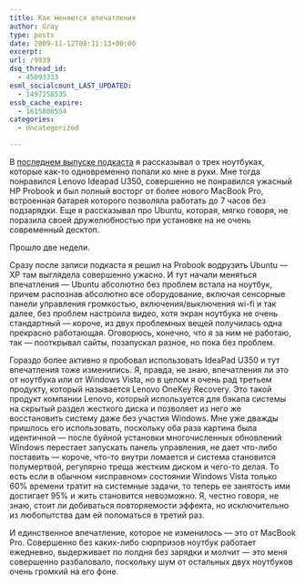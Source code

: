 ```yaml
---
title: Как меняются впечатления
author: Gray
type: posts
date: 2009-11-12T08:11:13+00:00
excerpt:
url: /9939
dsq_thread_id:
  - 45093333
esml_socialcount_LAST_UPDATED:
  - 1497158535
essb_cache_expire:
  - 1615806554
categories:
  - Uncategorized

---
```








В [последнем выпуске подкаста][1] я рассказывал о трех ноутбуках, которые как-то одновременно попали ко мне в руки. Мне тогда понравился Lenovo Ideapad U350, совершенно не понравился ужасный HP Probook и был полный восторг от более нового MacBook Pro, встроенная батарея которого позволяла работать до 7 часов без подзарядки. Еще я рассказывал про Ubuntu, которая, мягко говоря, не поразила своей дружелюбностью при установке на не очень современный десктоп.

Прошло две недели.

Сразу после записи подкаста я решил на Probook водрузить Ubuntu &#8212; XP там выглядела совершенно ужасно. И тут начали меняться впечатления &#8212; Ubuntu абсолютно без проблем встала на ноутбук, причем распознав абсолютно все оборудование, включая сенсорные панели управления громкостью, включения/выключения wi-fi и так далее, без проблем настроила видео, хотя экран ноутбука не очень стандартный &#8212; короче, из двух проблемных вещей получилась одна прекрасно работающая. Оговорюсь, конечно, что я за ним не работаю, так &#8212; пооткрывал сайты, позапускал разное, но пока без проблем.

Гораздо более активно я пробовал использовать IdeaPad U350 и тут впечатления тоже изменились. Я, правда, не знаю, впечатления ли это от ноутбука или от Windows Vista, но в целом я очень рад третьем продукту, который называется Lenovo OneKey Recovery. Это такой продукт компании Lenovo, который используется для бэкапа системы на скрытый раздел жесткого диска и позволяет из него же восстановить систему даже без участия Windows. Мне уже дважды пришлось его использовать, поскольку оба раза картина была идентичной &#8212; после буйной установки многочисленных обновлений Windows перестает запускать панель управления, не дает что-либо поставить &#8212; короче, что-то внутри ломается и система становится полумертвой, регулярно треща жестким диском и чего-то делая. То есть если в обычном &#171;исправном&#187; состоянии Windows Vista только 60% времени тратит на системные задачи, то теперь ее занятость ими достигает 95% и жить становится невозможно. Я, честно говоря, не знаю, стоит ли добиваться повторяемости эффекта, но исключительно из любопытства дам ей поломаться в третий раз.

И единственное впечатление, которое не изменилось &#8212; это от MacBook Pro. Совершенно без каких-либо сюрпризов ноутбук работает ежедневно, выдерживает по полдня без зарядки и молчит &#8212; это меня совершенно разбаловало, поскольку шум от остальных двух ноутбуков очень громкий на его фоне.

 [1]: http://www.it-thoughts.ru/archives/164